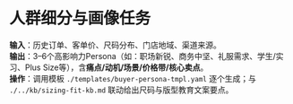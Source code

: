 # 人群细分与画像任务

**输入**：历史订单、客单价、尺码分布、门店地域、渠道来源。  
**输出**：3–6个高影响力Persona（如：职场新锐、商务中坚、礼服需求、学生/实习、Plus Size等），含**痛点/动机/场景/价格带/核心卖点**。  
**操作**：调用模板 `./templates/buyer-persona-tmpl.yaml` 逐个生成；与 `./../kb/sizing-fit-kb.md` 联动给出尺码与版型教育文案要点。
